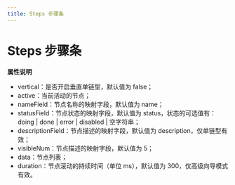 ```yaml
---
title: Steps 步骤条
---
```


# Steps 步骤条

**属性说明**

- vertical：是否开启垂直单链型，默认值为 false；
- active：当前活动的节点；
- nameField：节点名称的映射字段，默认值为 name；
- statusField：节点状态的映射字段，默认值为 status，状态的可选值有：doing | done | error | disabled | 空字符串；
- descriptionField：节点描述的映射字段，默认值为 description，仅单链型有效；
- visibleNum：节点描述的映射字段，默认值为 5；
- data：节点列表；
- duration：节点滚动的持续时间（单位 ms），默认值为 300，仅高级向导模式有效。
